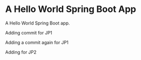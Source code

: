 # A Hello World Spring Boot App

A Hello World Spring Boot app.

Adding commit for JP1

Adding a commit again for JP1

Adding for JP2
